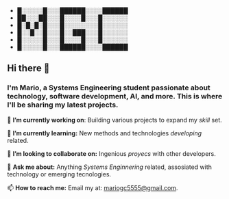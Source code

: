 - █░░░░░█░░░██████░░░░██████
- ██░░░██░░░█░░░░█░░░█░░░░░░
- █░█░█░█░░░█░░░░░░░░█░░░░░░
- █░░█░░█░░░█░░███░░░█░░░░░░
- █░░░░░█░░░█░░░░█░░░█░░░░░░
- █░░░░░█░░░██████░░░░██████



## Hi there 👋
### I'm Mario, a Systems Engineering student passionate about technology, software development, AI, and more. This is where I'll be sharing my latest projects.

 🔭 **I’m currently working on**: Building various projects to expand my *skill* set.
 
 🌱 **I’m currently learning:** New methods and technologies *developing* related.
 
 👯 **I’m looking to collaborate on:** Ingenious *proyecs* with other developers.
 
 💬 **Ask me about:** Anything *Systems Enginnering* related, assosiated with technology or emerging tecnologies.
 
 📫 **How to reach me:** Email my at: mariogc5555@gmail.com.
 
<!--
**mariogc55/MarioGC55** is a ✨ _special_ ✨ repository because its `README.md` (this file) appears on your GitHub profile.

Here are some ideas to get you started:

- 🔭 I’m currently working on ...
- 🌱 I’m currently learning ...
- 👯 I’m looking to collaborate on ...
- 🤔 I’m looking for help with ...
- 💬 Ask me about ...
- 📫 How to reach me: ...
- 😄 Pronouns: ...
- ⚡ Fun fact: ...
-->
